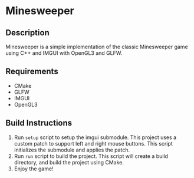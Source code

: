 # Minesweeper

## Description

Minesweeper is a simple implementation of the classic Minesweeper game using C++ and IMGUI with OpenGL3 and GLFW.

## Requirements

- CMake
- GLFW
- IMGUI
- OpenGL3

## Build Instructions

 1. Run `setup` script to setup the imgui submodule. This project uses a custom patch to support left and right mouse
    buttons. This script initializes the submodule and applies the patch.
 2. Run `run` script to build the project. This script will create a build directory, and build the project using CMake.
 3. Enjoy the game!
